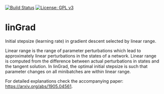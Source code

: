 [![Build Status](https://travis-ci.org/niangxiu/linGrad.svg?branch=master)](https://travis-ci.org/niangxiu/linGrad)
[![License: GPL v3](https://img.shields.io/badge/License-GPL%20v3-blue.svg)](http://www.gnu.org/licenses/gpl-3.0)
<!--[![Coverage Status](https://coveralls.io/repos/github/niangxiu/linGrad/badge.svg)](https://coveralls.io/github/niangxiu/linGrad)-->


# linGrad

Initial stepsize (learning rate) in gradient descent selected by linear range.

Linear range is the range of parameter perturbations which lead to approximately linear perturbations in the states of a network.
Linear range is computed from the difference between actual perturbations in states and the tangent solution.
In linGrad, the optimal initial stepsize is such that parameter changes on all minibatches are within linear range.

For detailed explanations check the accompanying paper: https://arxiv.org/abs/1905.04561.
